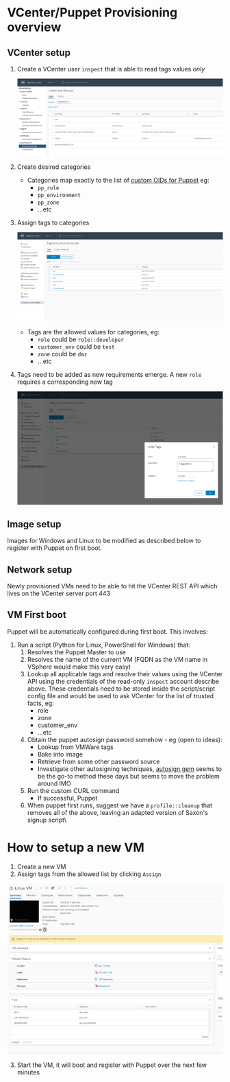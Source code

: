 # VCenter/Puppet Provisioning overview

## VCenter setup
1. Create a VCenter user `inspect` that is able to read tags values _only_

    ![](image/user.png)
2. Create desired categories
    * Categories map exactly to the list of 
      [custom OIDs for Puppet](https://puppet.com/docs/puppet/6.0/config_file_oid_map.html)
      eg:
        * `pp_role`
        * `pp_environment`
        * `pp_zone`
        * ...etc
3. Assign tags to categories

    ![](image/tags_1.png)
    * Tags are the allowed values for categories, eg:
        * `role` could be `role::developer`
        * `customer_env` could be `test`
        * `zone` could be `dmz`
        * ...etc
4. Tags need to be added as new requirements emerge. A new `role` requires a
   corresponding new tag

   ![](image/tags_new.png)

## Image setup
Images for Windows and Linux to be modified as described below to
register with Puppet on first boot.

## Network setup
Newly provisioned VMs need to be able to hit the VCenter REST API which lives
on the VCenter server port 443

## VM First boot
Puppet will be automatically configured during first boot. This involves:

1. Run a script (Python for Linux, PowerShell for Windows) that:
    1. Resolves the Puppet Master to use
    2. Resolves the name of the current VM (FQDN as the VM name
       in VSphere would make this very easy)
    3. Lookup all applicable tags and resolve their values using the VCenter 
       API using the credentials of the read-only `inspect` account describe
       above. These credentials need to be stored inside the script/script
       config file and would be used to ask VCenter for the list of trusted
       facts, eg:
        * role
        * zone
        * customer_env
        * ...etc
    4. Obtain the puppet autosign password somehow - eg (open to ideas):
        * Lookup from VMWare tags
        * Bake into image
        * Retrieve from some other password source
        * Investigate other autosigning techniques, 
          [autosign gem](https://forge.puppet.com/danieldreier/autosign) seems
          to be the go-to method these days but seems to move the problem around
          IMO
    5. Run the custom CURL command
        * If successful, Puppet 
    6. When puppet first runs, suggest we have a `profile::cleanup` that removes
       all of the above, leaving an adapted version of Saxon's signup script\

# How to setup a new VM
1. Create a new VM
2. Assign tags from the allowed list by clicking `Assign`

![](image/tags_vm.png)

3. Start the VM, it will boot and register with Puppet over the next few minutes

